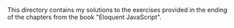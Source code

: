 This directory contains my solutions to the exercises provided in the ending of the chapters from the book "Eloquent JavaScript".
